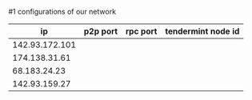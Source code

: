 #1 configurations of our network

| ip              | p2p port    | rpc port        | tendermint node id |
| ----------------|:------------|:----------------|:-------------------|
| 142.93.172.101  |             |                 |                    | 
| 174.138.31.61   |             |                 |                    |  
| 68.183.24.23    |             |                 |                    |  
| 142.93.159.27   |             |                 |                    | 